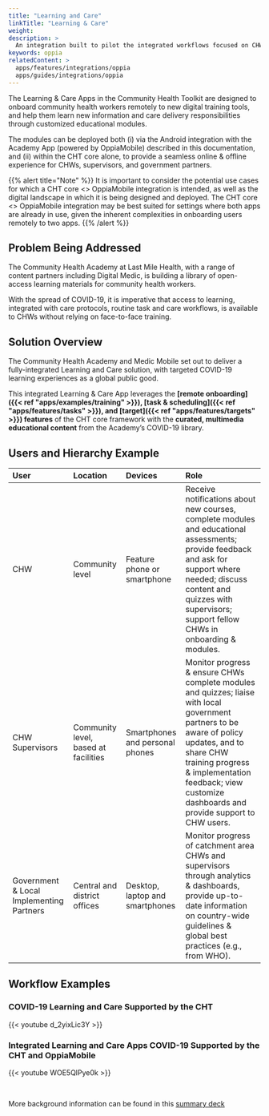 ```yaml
---
title: "Learning and Care"
linkTitle: "Learning & Care"
weight: 
description: >
  An integration built to pilot the integrated workflows focused on CHW remote learning and care support for COVID-19. 
keywords: oppia
relatedContent: >
  apps/features/integrations/oppia
  apps/guides/integrations/oppia
---
```


The Learning & Care Apps in the Community Health Toolkit are designed to onboard community health workers remotely to new digital training tools, and help them learn new information and care delivery responsibilities through customized educational modules. 

The modules can be deployed both (i) via the Android integration with the Academy App (powered by OppiaMobile) described in this documentation, and (ii) within the CHT core alone, to provide a seamless online & offline experience for CHWs, supervisors, and government partners.

{{% alert title="Note" %}}
It is important to consider the potential use cases for which a CHT core <> OppiaMobile integration is intended, as well as the digital landscape in which it is being designed and deployed. The CHT core <> OppiaMobile integration may be best suited for settings where both apps are already in use, given the inherent complexities in onboarding users remotely to two apps.
{{% /alert %}}

## Problem Being Addressed

The Community Health Academy at Last Mile Health, with a range of content partners including Digital Medic, is building a library of open-access learning materials for community health workers.

With the spread of COVID-19, it is imperative that access to learning, integrated with care protocols, routine task and care workflows, is available to CHWs without relying on face-to-face training.

## Solution Overview

The Community Health Academy and Medic Mobile set out to deliver a fully-integrated Learning and Care solution, with targeted COVID-19 learning experiences as a global public good.

This integrated Learning & Care App leverages the **[remote onboarding]({{< ref "apps/examples/training" >}}), [task & scheduling]({{< ref "apps/features/tasks" >}}), and [target]({{< ref "apps/features/targets" >}}) features** of the CHT core framework with the **curated, multimedia educational content** from the Academy’s COVID-19 library.

## Users and Hierarchy Example

| User                             | Location                               | Devices                             | Role                                                                                                                                                                                                                                              |
| :------------------------------- | :------------------------------------- | :---------------------------------- | :------------------------------------------------------------------------------------------------- |
| CHW                              | Community level                        | Feature phone or smartphone         | Receive notifications about new courses, complete modules and educational assessments; provide feedback and ask for support where needed; discuss content and quizzes with supervisors; support fellow CHWs in onboarding & modules.           |
| CHW Supervisors                  | Community level, based at facilities   | Smartphones and personal phones     | Monitor progress & ensure CHWs complete modules and quizzes; liaise with local government partners to be aware of policy updates, and to share CHW training progress & implementation feedback; view customize dashboards and provide support to CHW users.            |
| Government & Local Implementing Partners   | Central and district offices   | Desktop, laptop and smartphones     | Monitor progress of catchment area CHWs and supervisors through analytics & dashboards, provide up-to-date information on country-wide guidelines & global best practices (e.g., from WHO).          |



## Workflow Examples 

### COVID-19 Learning and Care Supported by the CHT

{{< youtube d_2yixLic3Y >}}

### Integrated Learning and Care Apps COVID-19 Supported by the CHT and OppiaMobile

{{< youtube WOE5QlPye0k >}}

<br clear="all">

More background information can be found in this [summary deck](https://docs.google.com/presentation/d/1fsf0bpF6jdngwwj1VUqpR2QxONS7fEP88GQMWHr10Jc/edit#slide=id.g5fbe124551_2_36)



